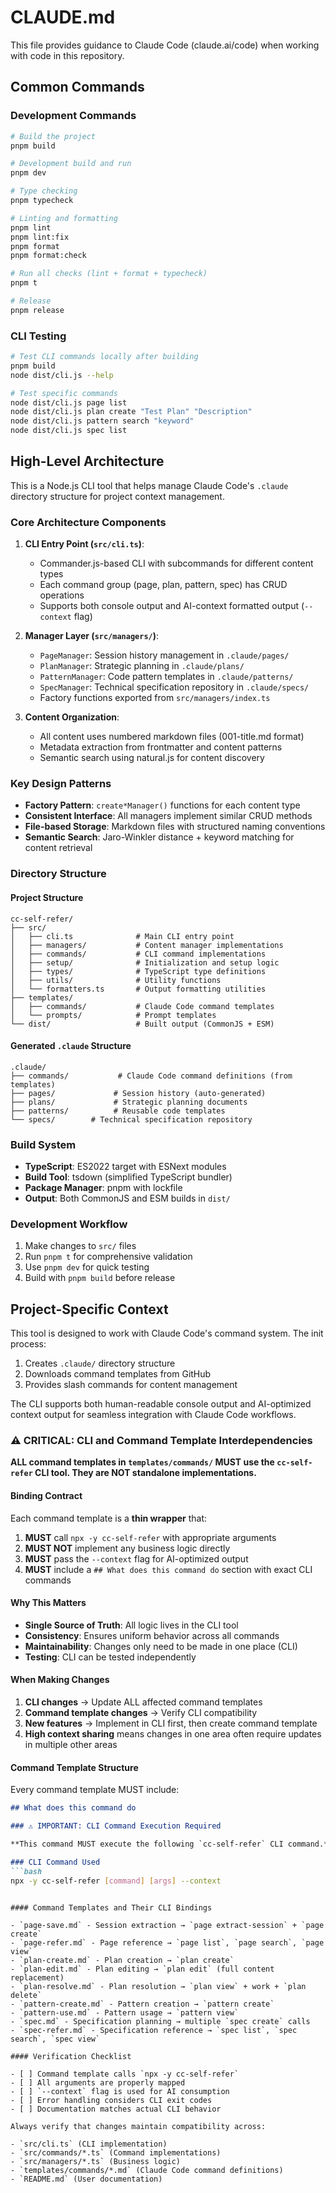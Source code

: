 # CLAUDE.md

This file provides guidance to Claude Code (claude.ai/code) when working with code in this repository.

## Common Commands

### Development Commands

```bash
# Build the project
pnpm build

# Development build and run
pnpm dev

# Type checking
pnpm typecheck

# Linting and formatting
pnpm lint
pnpm lint:fix
pnpm format
pnpm format:check

# Run all checks (lint + format + typecheck)
pnpm t

# Release
pnpm release
```

### CLI Testing

```bash
# Test CLI commands locally after building
pnpm build
node dist/cli.js --help

# Test specific commands
node dist/cli.js page list
node dist/cli.js plan create "Test Plan" "Description"
node dist/cli.js pattern search "keyword"
node dist/cli.js spec list
```

## High-Level Architecture

This is a Node.js CLI tool that helps manage Claude Code's `.claude` directory structure for project context management.

### Core Architecture Components

1. **CLI Entry Point (`src/cli.ts`)**:
   - Commander.js-based CLI with subcommands for different content types
   - Each command group (page, plan, pattern, spec) has CRUD operations
   - Supports both console output and AI-context formatted output (`--context` flag)

2. **Manager Layer (`src/managers/`)**:
   - `PageManager`: Session history management in `.claude/pages/`
   - `PlanManager`: Strategic planning in `.claude/plans/`
   - `PatternManager`: Code pattern templates in `.claude/patterns/`
   - `SpecManager`: Technical specification repository in `.claude/specs/`
   - Factory functions exported from `src/managers/index.ts`

3. **Content Organization**:
   - All content uses numbered markdown files (001-title.md format)
   - Metadata extraction from frontmatter and content patterns
   - Semantic search using natural.js for content discovery

### Key Design Patterns

- **Factory Pattern**: `create*Manager()` functions for each content type
- **Consistent Interface**: All managers implement similar CRUD methods
- **File-based Storage**: Markdown files with structured naming conventions
- **Semantic Search**: Jaro-Winkler distance + keyword matching for content retrieval

### Directory Structure

#### Project Structure

```
cc-self-refer/
├── src/
│   ├── cli.ts              # Main CLI entry point
│   ├── managers/           # Content manager implementations
│   ├── commands/           # CLI command implementations
│   ├── setup/              # Initialization and setup logic
│   ├── types/              # TypeScript type definitions
│   ├── utils/              # Utility functions
│   └── formatters.ts       # Output formatting utilities
├── templates/
│   ├── commands/           # Claude Code command templates
│   └── prompts/            # Prompt templates
└── dist/                   # Built output (CommonJS + ESM)
```

#### Generated `.claude` Structure

```
.claude/
├── commands/           # Claude Code command definitions (from templates)
├── pages/             # Session history (auto-generated)
├── plans/             # Strategic planning documents
├── patterns/          # Reusable code templates
└── specs/        # Technical specification repository
```

### Build System

- **TypeScript**: ES2022 target with ESNext modules
- **Build Tool**: tsdown (simplified TypeScript bundler)
- **Package Manager**: pnpm with lockfile
- **Output**: Both CommonJS and ESM builds in `dist/`

### Development Workflow

1. Make changes to `src/` files
2. Run `pnpm t` for comprehensive validation
3. Use `pnpm dev` for quick testing
4. Build with `pnpm build` before release

## Project-Specific Context

This tool is designed to work with Claude Code's command system. The init process:

1. Creates `.claude/` directory structure
2. Downloads command templates from GitHub
3. Provides slash commands for content management

The CLI supports both human-readable console output and AI-optimized context output for seamless integration with Claude Code workflows.

### ⚠️ CRITICAL: CLI and Command Template Interdependencies

**ALL command templates in `templates/commands/` MUST use the `cc-self-refer` CLI tool. They are NOT standalone implementations.**

#### Binding Contract

Each command template is a **thin wrapper** that:
1. **MUST** call `npx -y cc-self-refer` with appropriate arguments
2. **MUST NOT** implement any business logic directly  
3. **MUST** pass the `--context` flag for AI-optimized output
4. **MUST** include a `## What does this command do` section with exact CLI commands

#### Why This Matters

- **Single Source of Truth**: All logic lives in the CLI tool
- **Consistency**: Ensures uniform behavior across all commands
- **Maintainability**: Changes only need to be made in one place (CLI)
- **Testing**: CLI can be tested independently

#### When Making Changes

1. **CLI changes** → Update ALL affected command templates
2. **Command template changes** → Verify CLI compatibility
3. **New features** → Implement in CLI first, then create command template
4. **High context sharing** means changes in one area often require updates in multiple other areas

#### Command Template Structure

Every command template MUST include:
```markdown
## What does this command do

### ⚠️ IMPORTANT: CLI Command Execution Required

**This command MUST execute the following `cc-self-refer` CLI command.**

### CLI Command Used
```bash
npx -y cc-self-refer [command] [args] --context
```
```

#### Command Templates and Their CLI Bindings

- `page-save.md` - Session extraction → `page extract-session` + `page create`
- `page-refer.md` - Page reference → `page list`, `page search`, `page view`
- `plan-create.md` - Plan creation → `plan create`
- `plan-edit.md` - Plan editing → `plan edit` (full content replacement)
- `plan-resolve.md` - Plan resolution → `plan view` + work + `plan delete`
- `pattern-create.md` - Pattern creation → `pattern create`
- `pattern-use.md` - Pattern usage → `pattern view`
- `spec.md` - Specification planning → multiple `spec create` calls
- `spec-refer.md` - Specification reference → `spec list`, `spec search`, `spec view`

#### Verification Checklist

- [ ] Command template calls `npx -y cc-self-refer`
- [ ] All arguments are properly mapped
- [ ] `--context` flag is used for AI consumption
- [ ] Error handling considers CLI exit codes
- [ ] Documentation matches actual CLI behavior

Always verify that changes maintain compatibility across:

- `src/cli.ts` (CLI implementation)
- `src/commands/*.ts` (Command implementations)
- `src/managers/*.ts` (Business logic)
- `templates/commands/*.md` (Claude Code command definitions)
- `README.md` (User documentation)
